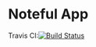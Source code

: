 Noteful App
============================
Travis CI:[![Build Status](https://www.travis-ci.org/thinkful-ei27/peter-noteful-v4.svg?branch=master)](https://www.travis-ci.org/thinkful-ei27/peter-noteful-v4)
